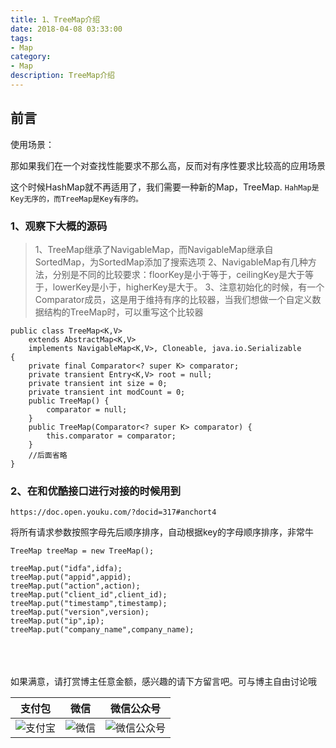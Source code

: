 ```yaml
---
title: 1、TreeMap介绍
date: 2018-04-08 03:33:00
tags: 
- Map
category: 
- Map
description: TreeMap介绍
---
```

<!-- image url 
https://raw.githubusercontent.com/HealerJean123/HealerJean123.github.io/master/blogImages
　　首行缩进
<font color="red">  </font>
-->

## 前言

使用场景：

那如果我们在一个对查找性能要求不那么高，反而对有序性要求比较高的应用场景

这个时候HashMap就不再适用了，我们需要一种新的Map，TreeMap.
`HahMap是Key无序的，而TreeMap是Key有序的。`


### 1、观察下大概的源码

>1、TreeMap继承了NavigableMap，而NavigableMap继承自SortedMap，为SortedMap添加了搜索选项
>2、NavigableMap有几种方法，分别是不同的比较要求：floorKey是小于等于，ceilingKey是大于等于，lowerKey是小于，higherKey是大于。
>3、注意初始化的时候，有一个Comparator成员，这是用于维持有序的比较器，当我们想做一个自定义数据结构的TreeMap时，可以重写这个比较器


```
public class TreeMap<K,V>
    extends AbstractMap<K,V>
    implements NavigableMap<K,V>, Cloneable, java.io.Serializable
{
    private final Comparator<? super K> comparator;
    private transient Entry<K,V> root = null;
    private transient int size = 0;
    private transient int modCount = 0;
    public TreeMap() {
        comparator = null;
    }    
    public TreeMap(Comparator<? super K> comparator) {
        this.comparator = comparator;
    }
    //后面省略
}

```


### 2、在和优酷接口进行对接的时候用到

```
https://doc.open.youku.com/?docid=317#anchort4
```

将所有请求参数按照字母先后顺序排序，自动根据key的字母顺序排序，非常牛


```
TreeMap treeMap = new TreeMap();

treeMap.put("idfa",idfa);
treeMap.put("appid",appid);
treeMap.put("action",action);
treeMap.put("client_id",client_id);
treeMap.put("timestamp",timestamp);
treeMap.put("version",version);
treeMap.put("ip",ip);
treeMap.put("company_name",company_name);
```

<br/><br/><br/>
如果满意，请打赏博主任意金额，感兴趣的请下方留言吧。可与博主自由讨论哦

|支付包 | 微信|微信公众号|
|:-------:|:-------:|:------:|
|![支付宝](https://raw.githubusercontent.com/HealerJean123/HealerJean123.github.io/master/assets/img/tctip/alpay.jpg) | ![微信](https://raw.githubusercontent.com/HealerJean123/HealerJean123.github.io/master/assets/img/tctip/weixin.jpg)|![微信公众号](https://raw.githubusercontent.com/HealerJean123/HealerJean123.github.io/master/assets/img/my/qrcode_for_gh_a23c07a2da9e_258.jpg)|




<!-- Gitalk 评论 start  -->

<link rel="stylesheet" href="https://unpkg.com/gitalk/dist/gitalk.css">
<script src="https://unpkg.com/gitalk@latest/dist/gitalk.min.js"></script> 
<div id="gitalk-container"></div>    
 <script type="text/javascript">
    var gitalk = new Gitalk({
		clientID: `1d164cd85549874d0e3a`,
		clientSecret: `527c3d223d1e6608953e835b547061037d140355`,
		repo: `HealerJean123.github.io`,
		owner: 'HealerJean123',
		admin: ['HealerJean123'],
		id: '7w5bU5mBWbBW23yW',
    });
    gitalk.render('gitalk-container');
</script> 

<!-- Gitalk end -->

